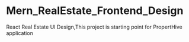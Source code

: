 # Mern_RealEstate_Frontend_Design


 React Real Estate UI Design,This project is starting point for PropertHive application

